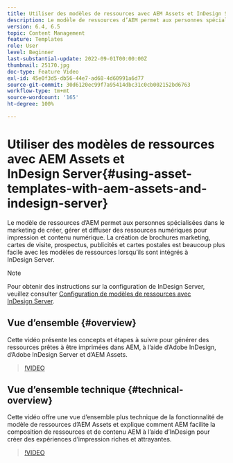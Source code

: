 ```yaml
---
title: Utiliser des modèles de ressources avec AEM Assets et InDesign Server
description: Le modèle de ressources d’AEM permet aux personnes spécialisées dans le marketing de créer, gérer et diffuser des ressources numériques pour impression et contenu numérique. La création de brochures marketing, cartes de visite, prospectus, publicités et cartes postales est beaucoup plus facile avec les modèles de ressources lorsqu’ils sont intégrés à InDesign Server.
version: 6.4, 6.5
topic: Content Management
feature: Templates
role: User
level: Beginner
last-substantial-update: 2022-09-01T00:00:00Z
thumbnail: 25170.jpg
doc-type: Feature Video
exl-id: 45e0f3d5-db56-44e7-ad68-4d60991a6d77
source-git-commit: 30d6120ec99f7a95414dbc31c0cb002152bd6763
workflow-type: tm+mt
source-wordcount: '165'
ht-degree: 100%

---
```


# Utiliser des modèles de ressources avec AEM Assets et InDesign Server{#using-asset-templates-with-aem-assets-and-indesign-server}

Le modèle de ressources d’AEM permet aux personnes spécialisées dans le marketing de créer, gérer et diffuser des ressources numériques pour impression et contenu numérique. La création de brochures marketing, cartes de visite, prospectus, publicités et cartes postales est beaucoup plus facile avec les modèles de ressources lorsqu’ils sont intégrés à InDesign Server.

>[!NOTE]
>
>Pour obtenir des instructions sur la configuration de InDesign Server, veuillez consulter [Configuration de modèles de ressources avec InDesign Server](asset-templates-technical-video-setup.md).

## Vue d’ensemble {#overview}

Cette vidéo présente les concepts et étapes à suivre pour générer des ressources prêtes à être imprimées dans AEM, à l’aide d’Adobe InDesign, d’Adobe InDesign Server et d’AEM Assets.

>[!VIDEO](https://video.tv.adobe.com/v/25170?quality=12&learn=on)

## Vue d’ensemble technique {#technical-overview}

Cette vidéo offre une vue d’ensemble plus technique de la fonctionnalité de modèle de ressources d’AEM Assets et explique comment AEM facilite la composition de ressources et de contenu AEM à l’aide d’InDesign pour créer des expériences d’impression riches et attrayantes.

>[!VIDEO](https://video.tv.adobe.com/v/17071?quality=12&learn=on)
